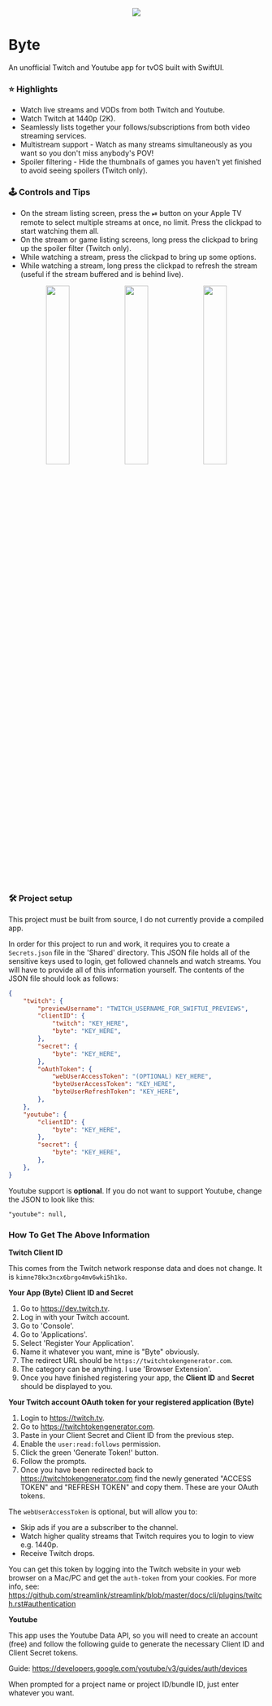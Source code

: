 <p align="center">
<img src="https://github.com/kristianpennacchia/Byte/assets/767677/546c79ba-25c4-4259-9eb2-c5b22a6a5f75" />
</p>

# Byte
An unofficial Twitch and Youtube app for tvOS built with SwiftUI.

### ⭐️ Highlights
- Watch live streams and VODs from both Twitch and Youtube.
- Watch Twitch at 1440p (2K).
- Seamlessly lists together your follows/subscriptions from both video streaming services.
- Multistream support - Watch as many streams simultaneously as you want so you don't miss anybody's POV!
- Spoiler filtering - Hide the thumbnails of games you haven't yet finished to avoid seeing spoilers (Twitch only).

### 🕹 Controls and Tips
- On the stream listing screen, press the ⏯ button on your Apple TV remote to select multiple streams at once, no limit. Press the clickpad to start watching them all.
- On the stream or game listing screens, long press the clickpad to bring up the spoiler filter (Twitch only).
- While watching a stream, press the clickpad to bring up some options.
- While watching a stream, long press the clickpad to refresh the stream (useful if the stream buffered and is behind live).

<p align="center">
<img src="https://user-images.githubusercontent.com/767677/197295372-73766e2f-eb9c-4f39-9383-8506c8fb84e6.png" width=30% height=30%> <img src="https://user-images.githubusercontent.com/767677/197295387-be07f5c0-67dc-4ce6-a9b1-f91c9c7ac8a3.png" width=30% height=30%> <img src="https://user-images.githubusercontent.com/767677/197295391-84f689f6-f18d-419b-8df7-25bee668e573.png" width=30% height=30%>
</p>

### 🛠 Project setup
This project must be built from source, I do not currently provide a compiled app.

In order for this project to run and work, it requires you to create a `Secrets.json` file in the 'Shared' directory. This JSON file holds all of the sensitive keys used to login, get followed channels and watch streams. You will have to provide all of this information yourself. The contents of the JSON file should look as follows:

```json
{
    "twitch": {
        "previewUsername": "TWITCH_USERNAME_FOR_SWIFTUI_PREVIEWS",
        "clientID": {
            "twitch": "KEY_HERE",
            "byte": "KEY_HERE",
        },
        "secret": {
            "byte": "KEY_HERE",
        },
        "oAuthToken": {
			"webUserAccessToken": "(OPTIONAL) KEY_HERE",
            "byteUserAccessToken": "KEY_HERE",
            "byteUserRefreshToken": "KEY_HERE",
        },
    },
    "youtube": {
        "clientID": {
            "byte": "KEY_HERE",
        },
        "secret": {
            "byte": "KEY_HERE",
        },
    },
}

```

Youtube support is **optional**. If you do not want to support Youtube, change the JSON to look like this:

```
"youtube": null,
```

### How To Get The Above Information

**Twitch Client ID**

This comes from the Twitch network response data and does not change. It is `kimne78kx3ncx6brgo4mv6wki5h1ko`.

**Your App (Byte) Client ID and Secret**

1. Go to https://dev.twitch.tv.
2. Log in with your Twitch account.
3. Go to 'Console'.
4. Go to 'Applications'.
5. Select 'Register Your Application'.
6. Name it whatever you want, mine is "Byte" obviously.
7. The redirect URL should be `https://twitchtokengenerator.com`.
8. The category can be anything. I use 'Browser Extension'.
9. Once you have finished registering your app, the **Client ID** and **Secret** should be displayed to you.

**Your Twitch account OAuth token for your registered application (Byte)**

1. Login to https://twitch.tv.
2. Go to https://twitchtokengenerator.com.
3. Paste in your Client Secret and Client ID from the previous step.
4. Enable the `user:read:follows` permission.
5. Click the green 'Generate Token!' button.
6. Follow the prompts.
7. Once you have been redirected back to https://twitchtokengenerator.com find the newly generated "ACCESS TOKEN" and "REFRESH TOKEN" and copy them. These are your OAuth tokens.

The `webUserAccessToken` is optional, but will allow you to:
- Skip ads if you are a subscriber to the channel.
- Watch higher quality streams that Twitch requires you to login to view e.g. 1440p.
- Receive Twitch drops.

You can get this token by logging into the Twitch website in your web browser on a Mac/PC and get the `auth-token` from your cookies. For more info, see: https://github.com/streamlink/streamlink/blob/master/docs/cli/plugins/twitch.rst#authentication

**Youtube**

This app uses the Youtube Data API, so you will need to create an account (free) and follow the following guide to generate the necessary Client ID and Client Secret tokens.
 
Guide: https://developers.google.com/youtube/v3/guides/auth/devices
 
When prompted for a project name or project ID/bundle ID, just enter whatever you want.
